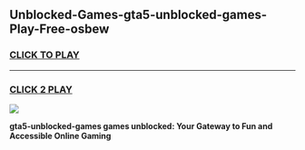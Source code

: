 
## Unblocked-Games-gta5-unblocked-games-Play-Free-osbew
<h3>
<a href="https://premium76.site?title=gta5-unblocked-games&ref=23A">CLICK TO PLAY</a></h3>
<hr>

<h3>
<a href="https://premium76.site?title=gta5-unblocked-games&ref=23A">CLICK 2 PLAY</a>
  
</h3>

<a href="https://premium76.site?title=gta5-unblocked-games&ref=23A"><img src="https://clearcache.store/games.png"></a>


**gta5-unblocked-games games unblocked: Your Gateway to Fun and Accessible Online Gaming**
